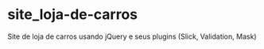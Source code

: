 # site_loja-de-carros
Site de loja de carros usando jQuery e seus plugins (Slick, Validation, Mask)

